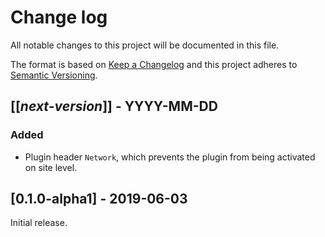 # Change log
All notable changes to this project will be documented in this file.

The format is based on [Keep a Changelog](http://keepachangelog.com/)
and this project adheres to [Semantic Versioning](http://semver.org/).

## [[*next-version*]] - YYYY-MM-DD
### Added
- Plugin header `Network`, which prevents the plugin from being activated on site level.

## [0.1.0-alpha1] - 2019-06-03
Initial release.
